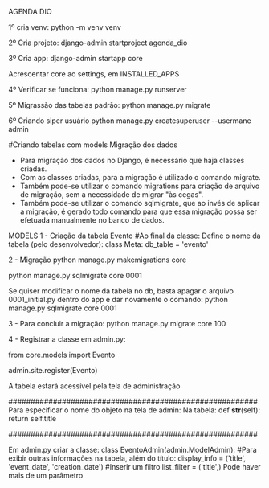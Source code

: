 AGENDA DIO

1º cria venv:
python -m venv venv

2º Cria projeto:
django-admin startproject agenda_dio

3º Cria app:
django-admin startapp core

Acrescentar core ao settings, em INSTALLED_APPS 

4º Verificar se funciona:
python manage.py runserver

5º Migrassão das tabelas padrão:
python manage.py migrate

6º Criando siper usuário
python manage.py createsuperuser --usermane admin

#Criando tabelas com models
Migração dos dados
- Para migração dos dados no Django, é necessário que haja classes criadas.
- Com as classes criadas, para a migração é utilizado o comando migrate.
- Também pode-se utilizar o comando migrations para criação de arquivo de migração,
sem a necessidade de migrar "às cegas".
- Também pode-se utilizar o comando sqlmigrate, que ao invés de aplicar a migração,
é gerado todo comando para que essa migração possa ser efetuada manualmente no banco de dados.

MODELS
1 - Criação da tabela Evento
#Ao final da classe:
Define o nome da tabela (pelo desenvolvedor):
    class Meta:
        db_table = 'evento'

2 - Migração
python manage.py makemigrations core

python manage.py sqlmigrate core 0001

Se quiser modificar o nome da tabela no db, basta apagar o arquivo 0001_initial.py dentro do app e dar novamente o comando:
python manage.py sqlmigrate core 0001

3 - Para concluir a migração:
python manage.py migrate core 100

4 - Registrar a classe em admin.py:

from core.models import Evento

admin.site.register(Evento)

A tabela estará acessível pela tela de administração

########################################################
Para especificar o nome do objeto na tela de admin:
Na tabela:
def __str__(self):
    return self.title


########################################################

Em admin.py criar a classe:
class EventoAdmin(admin.ModelAdmin):
    #Para exibir outras informações na tabela, além do título:
    display_info = ('title', 'event_date', 'creation_date')
    #Inserir um filtro
    list_filter = ('title',) Pode haver mais de um parâmetro


